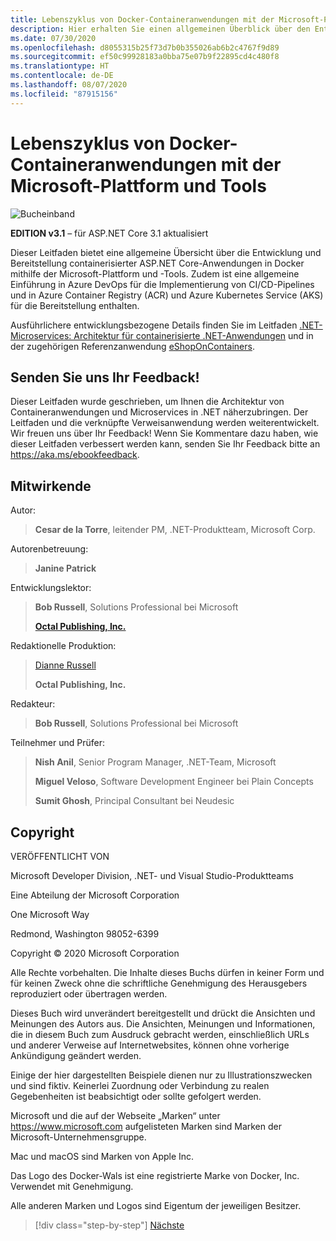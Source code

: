```yaml
---
title: Lebenszyklus von Docker-Containeranwendungen mit der Microsoft-Plattform und Tools
description: Hier erhalten Sie einen allgemeinen Überblick über den Entwicklungs- und Bereitstellungsprozess für containerisierte Anwendungen mit Docker- und Microsoft-Plattformen und -Tools.
ms.date: 07/30/2020
ms.openlocfilehash: d8055315b25f73d7b0b355026ab6b2c4767f9d89
ms.sourcegitcommit: ef50c99928183a0bba75e07b9f22895cd4c480f8
ms.translationtype: HT
ms.contentlocale: de-DE
ms.lasthandoff: 08/07/2020
ms.locfileid: "87915156"
---
```

# <a name="containerized-docker-application-lifecycle-with-microsoft-platform-and-tools"></a>Lebenszyklus von Docker-Containeranwendungen mit der Microsoft-Plattform und Tools

![Bucheinband](./media/devops-book-cover-large-we.png)

**EDITION v3.1** – für ASP.NET Core 3.1 aktualisiert

Dieser Leitfaden bietet eine allgemeine Übersicht über die Entwicklung und Bereitstellung containerisierter ASP.NET Core-Anwendungen in Docker mithilfe der Microsoft-Plattform und -Tools. Zudem ist eine allgemeine Einführung in Azure DevOps für die Implementierung von CI/CD-Pipelines und in Azure Container Registry (ACR) und Azure Kubernetes Service (AKS) für die Bereitstellung enthalten.

Ausführlichere entwicklungsbezogene Details finden Sie im Leitfaden [.NET-Microservices: Architektur für containerisierte .NET-Anwendungen](https://docs.microsoft.com/dotnet/architecture/microservices/) und in der zugehörigen Referenzanwendung [eShopOnContainers](https://github.com/dotnet-architecture/eShopOnContainers).

## <a name="send-us-your-feedback"></a>Senden Sie uns Ihr Feedback!

Dieser Leitfaden wurde geschrieben, um Ihnen die Architektur von Containeranwendungen und Microservices in .NET näherzubringen. Der Leitfaden und die verknüpfte Verweisanwendung werden weiterentwickelt. Wir freuen uns über Ihr Feedback! Wenn Sie Kommentare dazu haben, wie dieser Leitfaden verbessert werden kann, senden Sie Ihr Feedback bitte an <https://aka.ms/ebookfeedback>.

## <a name="credits"></a>Mitwirkende

Autor:

> **Cesar de la Torre**, leitender PM, .NET-Produktteam, Microsoft Corp.

Autorenbetreuung:

> **Janine Patrick**

Entwicklungslektor:

> **Bob Russell**, Solutions Professional bei Microsoft
>
> [**Octal Publishing, Inc.** ](http://www.octalpub.com/)

Redaktionelle Produktion:

> [Dianne Russell](http://www.octalpub.com/)
>
> **Octal Publishing, Inc.**

Redakteur:

> **Bob Russell**, Solutions Professional bei Microsoft

Teilnehmer und Prüfer:

> **Nish Anil**, Senior Program Manager, .NET-Team, Microsoft
>
> **Miguel Veloso**, Software Development Engineer bei Plain Concepts
>
> **Sumit Ghosh**, Principal Consultant bei Neudesic

## <a name="copyright"></a>Copyright

VERÖFFENTLICHT VON

Microsoft Developer Division, .NET- und Visual Studio-Produktteams

Eine Abteilung der Microsoft Corporation

One Microsoft Way

Redmond, Washington 98052-6399

Copyright &copy; 2020 Microsoft Corporation

Alle Rechte vorbehalten. Die Inhalte dieses Buchs dürfen in keiner Form und für keinen Zweck ohne die schriftliche Genehmigung des Herausgebers reproduziert oder übertragen werden.

Dieses Buch wird unverändert bereitgestellt und drückt die Ansichten und Meinungen des Autors aus. Die Ansichten, Meinungen und Informationen, die in diesem Buch zum Ausdruck gebracht werden, einschließlich URLs und anderer Verweise auf Internetwebsites, können ohne vorherige Ankündigung geändert werden.

Einige der hier dargestellten Beispiele dienen nur zu Illustrationszwecken und sind fiktiv. Keinerlei Zuordnung oder Verbindung zu realen Gegebenheiten ist beabsichtigt oder sollte gefolgert werden.

Microsoft und die auf der Webseite „Marken“ unter <https://www.microsoft.com> aufgelisteten Marken sind Marken der Microsoft-Unternehmensgruppe.

Mac und macOS sind Marken von Apple Inc.

Das Logo des Docker-Wals ist eine registrierte Marke von Docker, Inc. Verwendet mit Genehmigung.

Alle anderen Marken und Logos sind Eigentum der jeweiligen Besitzer.

>[!div class="step-by-step"]
>[Nächste](introduction-to-containers-and-docker.md)
